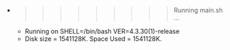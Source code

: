 * >>>>>>>>> Running main.sh ...
  * Running on SHELL=/bin/bash VER=4.3.30(1)-release
  * Disk size = 1541128K. Space Used = 1541128K.
